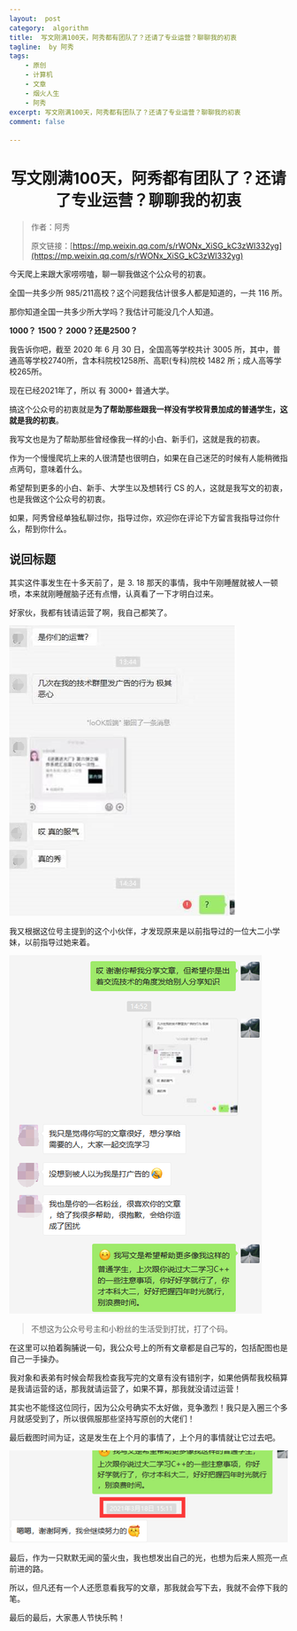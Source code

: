 ```yaml
---
layout:  post
category:  algorithm
title:  写文刚满100天，阿秀都有团队了？还请了专业运营？聊聊我的初衷
tagline:  by 阿秀
tags:
    - 原创
    - 计算机
    - 文章
    - 烟火人生
    - 阿秀
excerpt: 写文刚满100天，阿秀都有团队了？还请了专业运营？聊聊我的初衷
comment: false

---
```



<h1 align="center">写文刚满100天，阿秀都有团队了？还请了专业运营？聊聊我的初衷</h1>

>作者：阿秀
>
>原文链接：[https://mp.weixin.qq.com/s/rWONx_XiSG_kC3zWI332yg](https://mp.weixin.qq.com/s/rWONx_XiSG_kC3zWI332yg)


今天爬上来跟大家唠唠嗑，聊一聊我做这个公众号的初衷。

全国一共多少所 985/211高校？这个问题我估计很多人都是知道的，一共 116 所。

那你知道全国一共多少所大学吗？我估计可能没几个人知道。

**1000？ 1500？ 2000？还是2500？**

我告诉你吧，截至 2020 年 6 月 30 日，全国高等学校共计 3005 所，其中，普通高等学校2740所，含本科院校1258所、高职(专科)院校 1482 所；成人高等学校265所。 

现在已经2021年了，所以 有 3000+ 普通大学。

搞这个公众号的初衷就是**为了帮助那些跟我一样没有学校背景加成的普通学生，这就是我的初衷**。

我写文也是为了帮助那些曾经像我一样的小白、新手们，这就是我的初衷。

作为一个慢慢爬坑上来的人很清楚也很明白，如果在自己迷茫的时候有人能稍微指点两句，意味着什么。

希望帮到更多的小白、新手、大学生以及想转行 CS 的人，这就是我写文的初衷，也是我做这个公众号的初衷。

如果，阿秀曾经单独私聊过你，指导过你，欢迎你在评论下方留言我指导过你什么，帮到你什么。



## 说回标题

其实这件事发生在十多天前了，是 3. 18 那天的事情，我中午刚睡醒就被人一顿喷，本来就刚睡醒脑子还有点懵，认真看了一下才明白过来。

好家伙，我都有钱请运营了啊，我自己都笑了。

![](./picture/202205121414640.png)

我又根据这位号主提到的这个小伙伴，才发现原来是以前指导过的一位大二小学妹，以前指导过她来着。

![](./picture/202205121414897.png)

>不想这为公众号号主和小粉丝的生活受到打扰，打了个码。

在这里可以拍着胸脯说一句，我公众号上的所有文章都是自己写的，包括配图也是自己一手操办。

我对象和表弟有时候会帮我检查我写完的文章有没有错别字，如果他俩帮我校稿算是我请运营的话，那我就请运营了，如果不算，那我就没请过运营！

其实也不能怪这位同行，因为公众号确实不太好做，竞争激烈！我只是入圈三个多月就感受到了，所以很佩服那些坚持写原创的大佬们！

最后截图时间为证，这是发生在上个月的事情了，上个月的事情就让它过去吧。

![](./picture/202205121414134.png)

最后，作为一只默默无闻的萤火虫，我也想发出自己的光，也想为后来人照亮一点前进的路。

所以，但凡还有一个人还愿意看我写的文章，那我就会写下去，我就不会停下我的笔。

最后的最后，大家愚人节快乐鸭！















